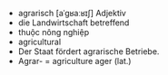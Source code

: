 - agrarisch	[aˈɡʁaːʁɪʃ]	Adjektiv
- die Landwirtschaft betreffend
- thuộc nông nghiệp
- agricultural
- Der Staat fördert agrarische Betriebe.
- Agrar- = agriculture	ager (lat.)